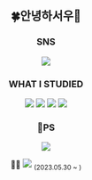 <!--
**agseou/agseou** is a ✨ _special_ ✨ repository because its `README.md` (this file) appears on your GitHub profile.

Here are some ideas to get you started:

- 🔭 I’m currently working on ...
- 🌱 I’m currently learning ...
- 👯 I’m looking to collaborate on ...
- 🤔 I’m looking for help with ...
- 💬 Ask me about ...
- 📫 How to reach me: ...
- 😄 Pronouns: ...
- ⚡ Fun fact: ...
-->

<div align="center">
<h2>🍀안녕하서우🐰</h2>

<h3>SNS</h3>
<a href="https://agseou.tistory.com/notice/23"><img src="https://img.shields.io/badge/서우의 성장일기-000000?style=flat-square&logo=tistory&logoColor=white"/></a>


<h3>WHAT I STUDIED</h3>
<img src="https://img.shields.io/badge/C-A8B9CC?style=flat-square&logo=c&logoColor=white"/>
<img src="https://img.shields.io/badge/C++-00599C?style=flat-square&logo=cplusplus&logoColor=white"/>
<img src="https://img.shields.io/badge/Python-3775A9?style=flat-square&logo=python&logoColor=white"/>
<img src="https://img.shields.io/badge/Swift-F05138?style=flat-square&logo=swift&logoColor=white"/>


<h3>🌱PS</h3> 
<a href="https://solved.ac/profile/seous2"><img src="http://mazassumnida.wtf/api/v2/generate_badge?boj=seous2"></a>

🧑‍💻 <img src="https://img.shields.io/badge/C++-00599C?style=flat-square&logo=cplusplus&logoColor=white"/>  <sub>(2023.05.30 ~ )</sub>

</div>
